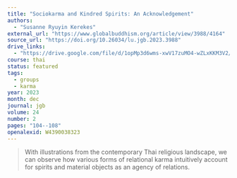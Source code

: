 ```yaml
---
title: "Sociokarma and Kindred Spirits: An Acknowledgement"
authors:
  - "Susanne Ryuyin Kerekes"
external_url: "https://www.globalbuddhism.org/article/view/3988/4164"
source_url: "https://doi.org/10.26034/lu.jgb.2023.3988"
drive_links:
  - "https://drive.google.com/file/d/1opMp3d6wms-xwV17zuMO4-wZLxKKM3V2/view?usp=drivesdk"
course: thai
status: featured
tags:
  - groups
  - karma
year: 2023
month: dec
journal: jgb
volume: 24
number: 2
pages: "104--108"
openalexid: W4390038323
---
```


> With illustrations from the contemporary Thai religious landscape, we can observe how various forms of relational karma intuitively account for spirits and material objects as an agency of relations.

